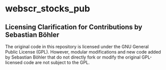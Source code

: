 # webscr_stocks_pub

## Licensing Clarification for Contributions by Sebastian Böhler

The original code in this repository is licensed under the GNU General Public License (GPL). However, modular modifications and new code added by Sebastian Böhler that do not directly fork or modify the original GPL-licensed code are not subject to the GPL.
